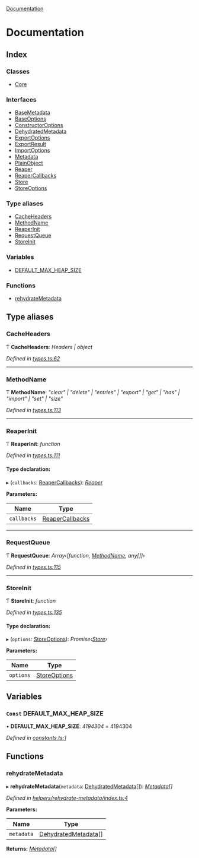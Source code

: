 [Documentation](README.md)

# Documentation

## Index

### Classes

* [Core](classes/core.md)

### Interfaces

* [BaseMetadata](interfaces/basemetadata.md)
* [BaseOptions](interfaces/baseoptions.md)
* [ConstructorOptions](interfaces/constructoroptions.md)
* [DehydratedMetadata](interfaces/dehydratedmetadata.md)
* [ExportOptions](interfaces/exportoptions.md)
* [ExportResult](interfaces/exportresult.md)
* [ImportOptions](interfaces/importoptions.md)
* [Metadata](interfaces/metadata.md)
* [PlainObject](interfaces/plainobject.md)
* [Reaper](interfaces/reaper.md)
* [ReaperCallbacks](interfaces/reapercallbacks.md)
* [Store](interfaces/store.md)
* [StoreOptions](interfaces/storeoptions.md)

### Type aliases

* [CacheHeaders](README.md#cacheheaders)
* [MethodName](README.md#methodname)
* [ReaperInit](README.md#reaperinit)
* [RequestQueue](README.md#requestqueue)
* [StoreInit](README.md#storeinit)

### Variables

* [DEFAULT_MAX_HEAP_SIZE](README.md#const-default_max_heap_size)

### Functions

* [rehydrateMetadata](README.md#rehydratemetadata)

## Type aliases

###  CacheHeaders

Ƭ **CacheHeaders**: *Headers | object*

*Defined in [types.ts:62](https://github.com/badbatch/cachemap/blob/34d12b9/packages/core/src/types.ts#L62)*

___

###  MethodName

Ƭ **MethodName**: *"clear" | "delete" | "entries" | "export" | "get" | "has" | "import" | "set" | "size"*

*Defined in [types.ts:113](https://github.com/badbatch/cachemap/blob/34d12b9/packages/core/src/types.ts#L113)*

___

###  ReaperInit

Ƭ **ReaperInit**: *function*

*Defined in [types.ts:111](https://github.com/badbatch/cachemap/blob/34d12b9/packages/core/src/types.ts#L111)*

#### Type declaration:

▸ (`callbacks`: [ReaperCallbacks](interfaces/reapercallbacks.md)): *[Reaper](interfaces/reaper.md)*

**Parameters:**

Name | Type |
------ | ------ |
`callbacks` | [ReaperCallbacks](interfaces/reapercallbacks.md) |

___

###  RequestQueue

Ƭ **RequestQueue**: *Array‹[function, [MethodName](README.md#methodname), any[]]›*

*Defined in [types.ts:115](https://github.com/badbatch/cachemap/blob/34d12b9/packages/core/src/types.ts#L115)*

___

###  StoreInit

Ƭ **StoreInit**: *function*

*Defined in [types.ts:135](https://github.com/badbatch/cachemap/blob/34d12b9/packages/core/src/types.ts#L135)*

#### Type declaration:

▸ (`options`: [StoreOptions](interfaces/storeoptions.md)): *Promise‹[Store](interfaces/store.md)›*

**Parameters:**

Name | Type |
------ | ------ |
`options` | [StoreOptions](interfaces/storeoptions.md) |

## Variables

### `Const` DEFAULT_MAX_HEAP_SIZE

• **DEFAULT_MAX_HEAP_SIZE**: *4194304* = 4194304

*Defined in [constants.ts:1](https://github.com/badbatch/cachemap/blob/34d12b9/packages/core/src/constants.ts#L1)*

## Functions

###  rehydrateMetadata

▸ **rehydrateMetadata**(`metadata`: [DehydratedMetadata](interfaces/dehydratedmetadata.md)[]): *[Metadata](interfaces/metadata.md)[]*

*Defined in [helpers/rehydrate-metadata/index.ts:4](https://github.com/badbatch/cachemap/blob/34d12b9/packages/core/src/helpers/rehydrate-metadata/index.ts#L4)*

**Parameters:**

Name | Type |
------ | ------ |
`metadata` | [DehydratedMetadata](interfaces/dehydratedmetadata.md)[] |

**Returns:** *[Metadata](interfaces/metadata.md)[]*
